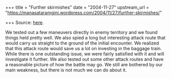 +++
title = "Further skirmishes"
date = "2004-11-27"
upstream_url = "https://manasataramgini.wordpress.com/2004/11/27/further-skirmishes/"

+++
Source: [here](https://manasataramgini.wordpress.com/2004/11/27/further-skirmishes/).

We tested out a few maneuvers directly in enemy territory and we found
things held pretty well. We also spied a long but interesting attack
route that would carry us straight to the ground of the initial
encounter. We realized that this attack route would save us a lot on
investing in the baggage train. While there is one outstanding issue, we
were fairly satisfied with it and will investigate it further. We also
tested out some other attack routes and have a reasonable picture of how
the battle may go. We still are bothered by our main weakness, but there
is not much we can do about it.

